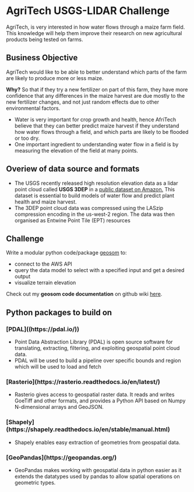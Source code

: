 <h1> AgriTech USGS-LIDAR Challenge </h2>

AgriTech, is very interested in how water flows through a maize farm field. This knowledge will help them improve their research on new agricultural products being tested on farms.

<h2> Business Objective </h2>
AgriTech would like to be able to better understand which parts of the farm are likely to produce more or less maize.

**Why?**
So that if they try a new fertilizer on part of this farm, they have more confidence that any differences in the maize harvest are due mostly to the new fertilizer changes, and not just random effects due to other environmental factors.  

* Water is very important for crop growth and health, hence AfriTech believe that they can better predict maize harvest if they understand how water flows through a field, and which parts are likely to be flooded or too dry. 
* One important ingredient to understanding water flow in a field is by measuring the elevation of the field at many points.

<h2> Overiew of data source and formats </h2>

* The USGS recently released high resolution elevation data as a lidar point cloud called **USGS 3DEP** in a [public dataset on Amazon.](https://registry.opendata.aws/usgs-lidar/) This dataset is essential to build models of water flow and predict plant health and maize harvest. 
* The 3DEP point cloud data was compressed using the LASzip compression encoding in the us-west-2 region. The data was then organised as Entwine Point Tile (EPT) resources

<h2>Challenge</h2>

Write a modular python code/package [geosom](https://github.com/katenjoki/AgriTech_USGS/tree/master/geosome) to:
* connect to the AWS API
* query the data model to select with  a specified input and get a desired output
* visualize terrain elevation

Check out my **geosom code documentation** on github wiki [here](https://github.com/katenjoki/AgriTech_USGS/wiki).

<h2> Python packages to build on </h2>

<h3>[PDAL]((https://pdal.io/))</h3>

* Point Data Abstraction Library (PDAL) is open source software for translating, extracting, filtering, and exploiting geospatial point cloud data.
* PDAL will be used to build a pipeline over specific bounds and region which will be used to load and fetch 

<h3>[Rasterio](https://rasterio.readthedocs.io/en/latest/)</h3>

* Rasterio gives access to geospatial raster data. It reads and writes GoeTiff and other formats, and provides a Python API based on Numpy N-dimensional arrays and GeoJSON.

<h3> [Shapely](https://shapely.readthedocs.io/en/stable/manual.html)</h3>

* Shapely enables easy extraction of geometries from geospatial data. 

<h3>[GeoPandas](https://geopandas.org/)</h3>

* GeoPandas makes working with geospatial data in python easier as it extends the datatypes used by pandas to allow spatial operations on geometric types. 
